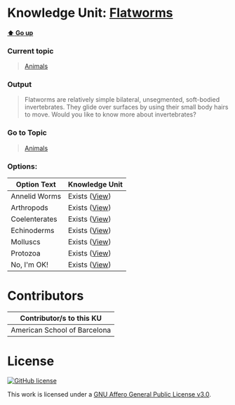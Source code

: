 # Knowledge Unit: [Flatworms](../../knowledge_units/animals/flatworms.md)

#### [:arrow_up: Go up](../../topics/animals.md)
### Current topic
> [Animals](../../topics/animals.md)
### Output
> Flatworms are relatively simple bilateral, unsegmented, soft-bodied invertebrates. They glide over surfaces by using their small body hairs to move. Would you like to know more about invertebrates?
### Go to Topic
> [Animals](../../topics/animals.md)

### Options: 

| Option Text | Knowledge Unit |
| - | - |  
| Annelid Worms  |  Exists ([View](../../knowledge_units/animals/annelid-worms.md))  |  
| Arthropods  |  Exists ([View](../../knowledge_units/animals/arthropods.md))  |  
| Coelenterates  |  Exists ([View](../../knowledge_units/animals/coelenterates.md))  |  
| Echinoderms  |  Exists ([View](../../knowledge_units/animals/echinoderms.md))  |  
| Molluscs  |  Exists ([View](../../knowledge_units/animals/molluscs.md))  |  
| Protozoa  |  Exists ([View](../../knowledge_units/animals/protozoa.md))  |  
| No, I&#039;m OK!  |  Exists ([View](../../knowledge_units/animals/no-im-ok.md))  | 

# Contributors

| Contributor/s to this KU |
| - | 
| American School of Barcelona |

# License
[![GitHub license](https://img.shields.io/github/license/inbrainz/cerebro)](https://github.com/inbrainz/cerebro/blob/master/LICENSE)

This work is licensed under a [GNU Affero General Public License v3.0](https://www.gnu.org/licenses/agpl-3.0.txt).